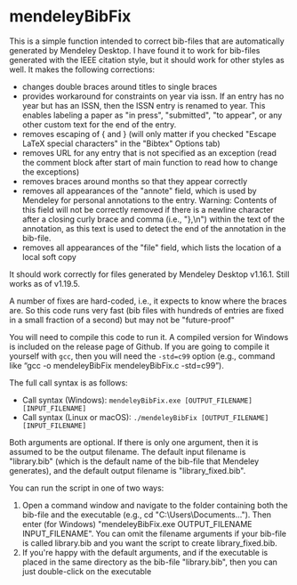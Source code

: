 # mendeleyBibFix

This is a simple function intended to correct bib-files that are automatically generated by Mendeley Desktop. I have found it to work for bib-files generated with the IEEE citation style, but it should work for other styles as well. It makes the following corrections:
* changes double braces around titles to single braces
* provides workaround for constraints on year via issn. If an entry has no year but has an ISSN, then the ISSN entry is renamed to year. This enables labeling a paper as "in press", "submitted", "to appear", or any other custom text for the end of the entry.
* removes escaping of { and } (will only matter if you checked "Escape LaTeX special characters" in the "Bibtex" Options tab)
* removes URL for any entry that is not specified as an exception (read the comment block after start of main function to read how to change the exceptions)
* removes braces around months so that they appear correctly
* removes all appearances of the "annote" field, which is used by Mendeley for personal annotations to the entry. Warning: Contents of this field will not be correctly removed if there is a newline character after a closing curly brace and comma (i.e., "},\n") within the text of the annotation, as this text is used to detect the end of the annotation in the bib-file.
* removes all appearances of the "file" field, which lists the location of a local soft copy

It should work correctly for files generated by Mendeley Desktop v1.16.1. Still works as of v1.19.5.

A number of fixes are hard-coded, i.e., it expects to know where the braces are. So this code runs very fast (bib files with hundreds of entries are fixed in a small fraction of a second) but may not be "future-proof"

You will need to compile this code to run it. A compiled version for Windows is included on the release page of Github. If you are going to compile it yourself with `gcc`, then you will need the `-std=c99` option (e.g., command like “gcc -o mendeleyBibFix mendeleyBibFix.c -std=c99”).

The full call syntax is as follows:
* Call syntax (Windows):
 		`mendeleyBibFix.exe [OUTPUT_FILENAME] [INPUT_FILENAME]`
* Call syntax (Linux or macOS):
 		`./mendeleyBibFix [OUTPUT_FILENAME] [INPUT_FILENAME]`

Both arguments are optional. If there is only one argument, then it is assumed to be the output filename. The default input filename is "library.bib" (which is the default name of the bib-file that Mendeley generates), and the default output filename is "library_fixed.bib".

You can run the script in one of two ways:
1) Open a command window and navigate to the folder containing both the bib-file and the executable (e.g., cd "C:\Users\Documents..."). Then enter (for Windows) "mendeleyBibFix.exe OUTPUT_FILENAME INPUT_FILENAME". You can omit the filename arguments if your bib-file is called library.bib and you want the script to create library_fixed.bib.
2) If you're happy with the default arguments, and if the executable is placed in the same directory as the bib-file "library.bib", then you can just double-click on the executable
